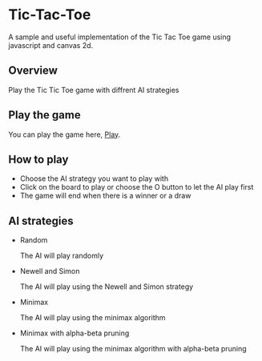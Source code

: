# Tic-Tac-Toe

A sample and useful implementation of the Tic Tac Toe game using javascript and canvas 2d.

## Overview

Play the Tic Tic Toe game with diffrent AI strategies

## Play the game

You can play the game here, <a href="https://lakhderamine99.github.io/Tic-Tac-Toe/">Play</a>.

## How to play

- Choose the AI strategy you want to play with
- Click on the board to play or choose the O button to let the AI play first
- The game will end when there is a winner or a draw

## AI strategies

- Random

    The AI will play randomly

- Newell and Simon

    The AI will play using the Newell and Simon strategy

- Minimax

    The AI will play using the minimax algorithm

- Minimax with alpha-beta pruning

    The AI will play using the minimax algorithm with alpha-beta pruning